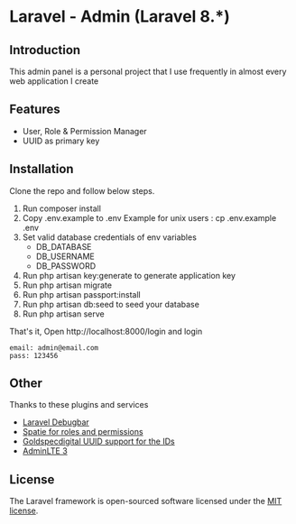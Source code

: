 # Laravel - Admin (Laravel 8.*)

## Introduction
This admin panel is a personal project that I use frequently in almost every web application I create

## Features
- User, Role & Permission Manager
- UUID as primary key

## Installation
Clone the repo and follow below steps.

1. Run composer install
2. Copy .env.example to .env Example for unix users : cp .env.example .env
3. Set valid database credentials of env variables 
   - DB_DATABASE 
   - DB_USERNAME
   - DB_PASSWORD
4. Run php artisan key:generate to generate application key
5. Run php artisan migrate
6. Run php artisan passport:install
7. Run php artisan db:seed to seed your database
8. Run php artisan serve

That's it, Open http://localhost:8000/login and login
```
email: admin@email.com
pass: 123456
```

## Other
Thanks to these plugins and services
- [Laravel Debugbar](https://github.com/barryvdh/laravel-debugbar)
- [Spatie for roles and permissions](https://github.com/spatie/laravel-permission)
- [Goldspecdigital UUID support for the IDs](https://github.com/goldspecdigital/laravel-eloquent-uuid)
- [AdminLTE 3](https://github.com/ColorlibHQ/AdminLTE)

## License
The Laravel framework is open-sourced software licensed under the [MIT license](https://opensource.org/licenses/MIT).

